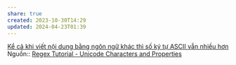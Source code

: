 ```yaml
---
share: true
created: 2023-10-30T14:29
updated: 2024-04-23T01:39
---
```

[Kể cả khi viết nội dung bằng ngôn ngữ khác thì số ký tự ASCII vẫn nhiều hơn](./K%E1%BB%83%20c%E1%BA%A3%20khi%20vi%E1%BA%BFt%20n%E1%BB%99i%20dung%20b%E1%BA%B1ng%20ng%C3%B4n%20ng%E1%BB%AF%20kh%C3%A1c%20th%C3%AC%20s%E1%BB%91%20k%C3%BD%20t%E1%BB%B1%20ASCII%20v%E1%BA%ABn%20nhi%E1%BB%81u%20h%C6%A1n.md)
Nguồn:: [Regex Tutorial - Unicode Characters and Properties](https://www.regular-expressions.info/unicode.html)
